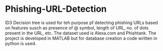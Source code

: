 # Phishing-URL-Detection
ID3 Decision tree is used for teh purpose pf detecting phishing URLs based on features susch as presence of @ symbol, length of URL, no. of dots present in the URL, etc.
The dataset used is Alexa.com and Phishtank.
The project is developed in MATLAB but for database creation a code written in python is used.
